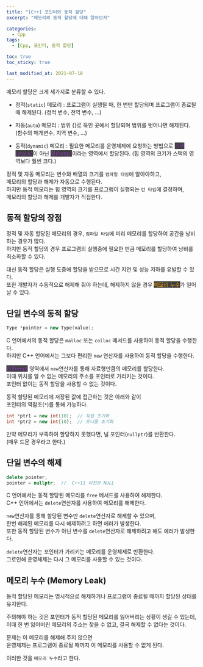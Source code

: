 ```yaml
---
title: "[C++] 포인터와 동적 할당"
excerpt: "메모리의 동적 할당에 대해 알아보자"

categories:
  - Cpp
tags:
  - [Cpp, 포인터, 동적 할당]

toc: true
toc_sticky: true

last_modified_at: 2021-07-18
---
```


메모리 할당은 크게 세가지로 분류할 수 있다.

* 정적(`static`) 메모리 : 프로그램이 실행될 때, 한 번만 할당되며 프로그램이 종료될 때 해제된다. (정적 변수, 전역 변수, ...)

* 자동(`auto`) 메모리 : 범위 {}로 묶인 곳에서 할당되며 범위를 벗어나면 해제된다. (함수의 매개변수, 지역 변수, ...)

* 동적(`dynamic`) 메모리 : 필요한 메모리를 운영체제에 요청하는 방법으로 <mark style="background-color: #3e3e3e; color: #8A3DB6;">스택(stack)</mark>이 아닌 <mark style="background-color: #3e3e3e; color: #8A3DB6;">힙(heep)</mark>이라는 영역에서 할당된다. (힙 영역의 크기가 스택의 영역보다 훨씬 크다.)

정적 및 자동 메모리는 변수와 배열의 크기를 `컴파일 타임`에 알아야하고,   
메모리의 할당과 해제가 자동으로 수행된다.   
하지만 동적 메모리는 힙 영역의 크기를 프로그램이 실행되는 `런 타임`에 결정하며,   
메모리의 할당과 해제를 개발자가 직접한다.

## 동적 할당의 장점

정적 및 자동 할당된 메모리의 경우, `컴파일 타임`에 미리 메모리를 할당하여 공간을 낭비하는 경우가 많다.   
하지만 동적 할당의 경우 프로그램의 실행중에 필요한 만큼 메모리를 할당하여 낭비를 최소화할 수 있다.

대신 동적 할당은 실행 도중에 할당을 받으므로 시간 지연 및 성능 저하를 유발할 수 있다.   
또한 개발자가 수동적으로 해제해 줘야 하는데, 해제하지 않을 경우 <mark style="background-color: #3e3e3e; color: orange;">메모리 누수</mark>가 일어날 수 있다.

## 단일 변수의 동적 할당

```cpp
Type *pointer = new Type(value);
```

C 언어에서의 동적 할당은 `malloc` 또는 `colloc` 메서드를 사용하여 동적 할당을 수행한다.   
하지만 C++ 언어에서는 그보다 편리한 `new` 연산자를 사용하여 동적 할당을 수행한다.

<mark style="background-color: #3e3e3e; color: #8A3DB6;">힙(heep)</mark> 영역에서 `new`연산자를 통해 자료형만큼의 메모리를 할당한다.   
이때 위치를 알 수 없는 메모리의 주소를 포인터로 가리키는 것이다.   
포인터 없이는 동적 할당을 사용할 수 없는 것이다.

동적 할당된 메모리에 저장된 값에 접근하는 것은 아래와 같이   
포인터의 역참조(`*`)를 통해 가능하다.

```cpp
int *ptr1 = new int(10);  // 직접 초기화
int *ptr2 = new int{10};  // 유니폼 초기화
```

만약 메모리가 부족하여 할당하지 못했다면, 널 포인터(`nullptr`)를 반환한다.   
(매우 드문 경우라고 한다.)

## 단일 변수의 해제

```cpp
delete pointer;
pointer = nullptr;  //  C++11 이전은 NULL
```

C 언어에서는 동적 할당된 메모리를 `free` 메서드를 사용하여 해제한다.   
C++ 언어에서는 `delete`연산자를 사용하여 메모리를 해제한다.

`new`연산자를 통해 할당된 변수만 `delete`연산자로 해제할 수 있으며,   
한번 해제된 메모리를 다시 해제하려고 하면 에러가 발생한다.   
또한 동적 할당된 변수가 아닌 변수를 `delete`연산자로 해제하려고 해도 에러가 발생한다.

`delete`연산자는 포인터가 가리키는 메모리를 운영체제로 반환한다.   
그로인해 운영체제는 다시 그 메모리를 사용할 수 있는 것이다.

## 메모리 누수 (Memory Leak)

동적 할당된 메모리는 명시적으로 해제하거나 프로그램이 종료될 때까지 할당된 상태를 유지한다.

주의해야 하는 것은 포인터가 동적 할당된 메모리를 잃어버리는 상황이 생길 수 있는데,   
이때 한 번 잃어버린 메모리의 주소는 찾을 수 없고, 결국 해제할 수 없다는 것이다.

문제는 이 메모리를 해제해 주지 않으면   
운영체제는 프로그램이 종료될 때까지 이 메모리를 사용할 수 없게 된다.

이러한 것을 `메모리 누수`라고 한다.